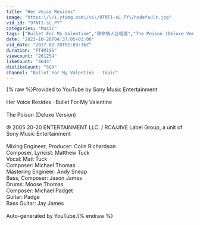```yaml
---
title: "Her Voice Resides"
image: "https:\/\/i.ytimg.com\/vi\/9TNT1-sL_PY\/hqdefault.jpg"
vid_id: "9TNT1-sL_PY"
categories: "Music"
tags: ["Bullet For My Valentine","致命情人合唱團","The Poison (Deluxe Version)"]
date: "2021-10-28T04:37:05+03:00"
vid_date: "2017-02-20T01:03:36Z"
duration: "PT4M19S"
viewcount: "261254"
likeCount: "4645"
dislikeCount: "589"
channel: "Bullet For My Valentine - Topic"
---
```

{% raw %}Provided to YouTube by Sony Music Entertainment<br /><br />Her Voice Resides · Bullet For My Valentine<br /><br />The Poison (Deluxe Version)<br /><br />℗ 2005 20-20 ENTERTAINMENT LLC. / RCA/JIVE Label Group, a unit of Sony Music Entertainment<br /><br />Mixing  Engineer, Producer: Colin Richardson<br />Composer, Lyricist: Matthew Tuck<br />Vocal: Matt Tuck<br />Composer: Michael Thomas<br />Mastering  Engineer: Andy Sneap<br />Bass, Composer: Jason James<br />Drums: Moose Thomas<br />Composer: Michael Padget<br />Guitar: Padge<br />Bass  Guitar: Jay James<br /><br />Auto-generated by YouTube.{% endraw %}
